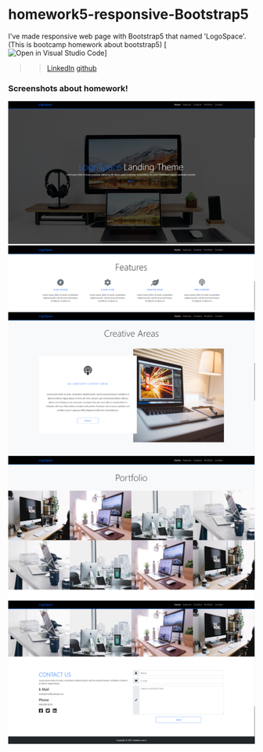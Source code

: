 # homework5-responsive-Bootstrap5
I've made responsive web page with Bootstrap5 that named 'LogoSpace'. (This is bootcamp homework about bootstrap5)
[![Open in Visual Studio Code](https://classroom.github.com/assets/open-in-vscode-f059dc9a6f8d3a56e377f745f24479a46679e63a5d9fe6f495e02850cd0d8118.svg)]

> > [LinkedIn](https://www.linkedin.com/in/koray-kolburan/)
> > [github](https://github.com/koraykolburan)

 ### Screenshots about homework!
 ![Homework 5 ](img/screenshots/screenshot_1.png) 
 ![Homework 5 ](img/screenshots/screenshot_2.png) 
 ![Homework 5 ](img/screenshots/screenshot_3.png) 
 ![Homework 5 ](img/screenshots/screenshot_4.png) 
 ![Homework 5 ](img/screenshots/screenshot_5.png) 
